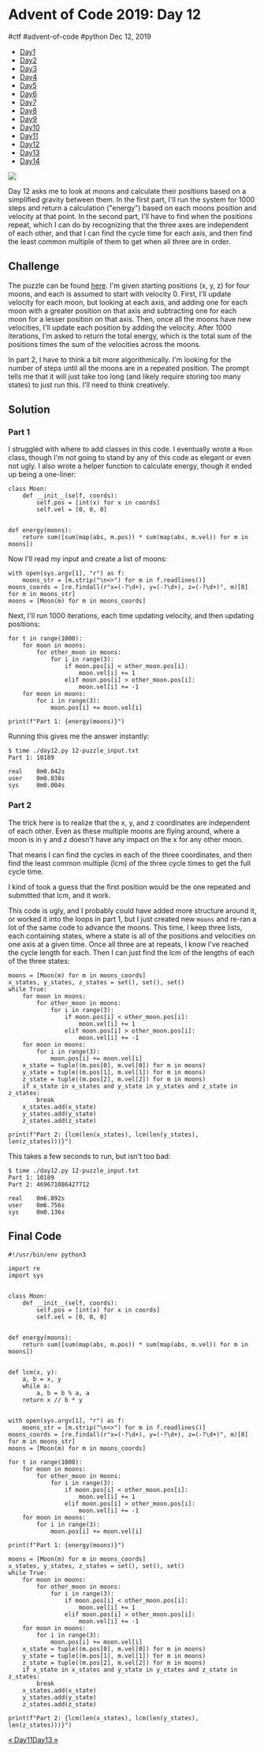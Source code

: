 

# Advent of Code 2019: Day 12

#ctf #advent-of-code #python Dec 12, 2019






-   [Day1](/adventofcode2019/1)
-   [Day2](/adventofcode2019/2)
-   [Day3](/adventofcode2019/3)
-   [Day4](/adventofcode2019/4)
-   [Day5](/adventofcode2019/5)
-   [Day6](/adventofcode2019/6)
-   [Day7](/adventofcode2019/7)
-   [Day8](/adventofcode2019/8)
-   [Day9](/adventofcode2019/9)
-   [Day10](/adventofcode2019/10)
-   [Day11](/adventofcode2019/11)
-   [Day12](#)
-   [Day13](/adventofcode2019/13)
-   [Day14](/adventofcode2019/14)




![](/img/aoc2019-12-cover.png)

Day 12 asks me to look at moons and calculate their positions based on a
simplified gravity between them. In the first part, I'll run the system
for 1000 steps and return a calculation ("energy") based on each moons
position and velocity at that point. In the second part, I'll have to
find when the positions repeat, which I can do by recognizing that the
three axes are independent of each other, and that I can find the cycle
time for each axis, and then find the least common multiple of them to
get when all three are in order.

## Challenge

The puzzle can be found [here](https://adventofcode.com/2019/day/12).
I'm given starting positions (x, y, z) for four moons, and each is
assumed to start with velocity 0. First, I'll update velocity for each
moon, but looking at each axis, and adding one for each moon with a
greater position on that axis and subtracting one for each moon for a
lesser position on that axis. Then, once all the moons have new
velocities, I'll update each position by adding the velocity. After 1000
iterations, I'm asked to return the total energy, which is the total sum
of the positions times the sum of the velocities across the moons.

In part 2, I have to think a bit more algorithmically. I'm looking for
the number of steps until all the moons are in a repeated position. The
prompt tells me that it will just take too long (and likely require
storing too many states) to just run this. I'll need to think
creatively.

## Solution

### Part 1

I struggled with where to add classes in this code. I eventually wrote a
`Moon` class, though I'm not going to stand by any of this code as
elegant or even not ugly. I also wrote a helper function to calculate
energy, though it ended up being a one-liner:



    class Moon:
        def __init__(self, coords):
            self.pos = [int(x) for x in coords]
            self.vel = [0, 0, 0]


    def energy(moons):
        return sum([sum(map(abs, m.pos)) * sum(map(abs, m.vel)) for m in moons])



Now I'll read my input and create a list of moons:



    with open(sys.argv[1], "r") as f:
        moons_str = [m.strip("\n<>") for m in f.readlines()]
    moons_coords = [re.findall(r"x=(-?\d+), y=(-?\d+), z=(-?\d+)", m)[0] for m in moons_str]
    moons = [Moon(m) for m in moons_coords]



Next, I'll run 1000 iterations, each time updating velocity, and then
updating positions:



    for t in range(1000):
        for moon in moons:
            for other_moon in moons:
                for i in range(3):
                    if moon.pos[i] < other_moon.pos[i]:
                        moon.vel[i] += 1
                    elif moon.pos[i] > other_moon.pos[i]:
                        moon.vel[i] += -1
        for moon in moons:
            for i in range(3):
                moon.pos[i] += moon.vel[i]

    print(f"Part 1: {energy(moons)}")



Running this gives me the answer instantly:



    $ time ./day12.py 12-puzzle_input.txt
    Part 1: 10189

    real    0m0.042s
    user    0m0.038s
    sys     0m0.004s



### Part 2

The trick here is to realize that the x, y, and z coordinates are
independent of each other. Even as these multiple moons are flying
around, where a moon is in y and z doesn't have any impact on the x for
any other moon.

That means I can find the cycles in each of the three coordinates, and
then find the least common multiple (lcm) of the three cycle times to
get the full cycle time.

I kind of took a guess that the first position would be the one repeated
and submitted that lcm, and it work.

This code is ugly, and I probably could have added more structure around
it, or worked it into the loops in part 1, but I just created new
`moons` and re-ran a lot of the same code to advance the moons. This
time, I keep three lists, each containing states, where a state is all
of the positions and velocities on one axis at a given time. Once all
three are at repeats, I know I've reached the cycle length for each.
Then I can just find the lcm of the lengths of each of the three states:



    moons = [Moon(m) for m in moons_coords]
    x_states, y_states, z_states = set(), set(), set()
    while True:
        for moon in moons:
            for other_moon in moons:
                for i in range(3):
                    if moon.pos[i] < other_moon.pos[i]:
                        moon.vel[i] += 1
                    elif moon.pos[i] > other_moon.pos[i]:
                        moon.vel[i] += -1
        for moon in moons:
            for i in range(3):
                moon.pos[i] += moon.vel[i]
        x_state = tuple((m.pos[0], m.vel[0]) for m in moons)
        y_state = tuple((m.pos[1], m.vel[1]) for m in moons)
        z_state = tuple((m.pos[2], m.vel[2]) for m in moons)
        if x_state in x_states and y_state in y_states and z_state in z_states:
            break
        x_states.add(x_state)
        y_states.add(y_state)
        z_states.add(z_state)

    print(f"Part 2: {lcm(len(x_states), lcm(len(y_states), len(z_states)))}")



This takes a few seconds to run, but isn't too bad:



    $ time ./day12.py 12-puzzle_input.txt
    Part 1: 10189
    Part 2: 469671086427712

    real    0m6.892s
    user    0m6.756s
    sys     0m0.136s



## Final Code



    #!/usr/bin/env python3

    import re
    import sys


    class Moon:
        def __init__(self, coords):
            self.pos = [int(x) for x in coords]
            self.vel = [0, 0, 0]


    def energy(moons):
        return sum([sum(map(abs, m.pos)) * sum(map(abs, m.vel)) for m in moons])


    def lcm(x, y):
        a, b = x, y
        while a:
            a, b = b % a, a
        return x // b * y


    with open(sys.argv[1], "r") as f:
        moons_str = [m.strip("\n<>") for m in f.readlines()]
    moons_coords = [re.findall(r"x=(-?\d+), y=(-?\d+), z=(-?\d+)", m)[0] for m in moons_str]
    moons = [Moon(m) for m in moons_coords]

    for t in range(1000):
        for moon in moons:
            for other_moon in moons:
                for i in range(3):
                    if moon.pos[i] < other_moon.pos[i]:
                        moon.vel[i] += 1
                    elif moon.pos[i] > other_moon.pos[i]:
                        moon.vel[i] += -1
        for moon in moons:
            for i in range(3):
                moon.pos[i] += moon.vel[i]

    print(f"Part 1: {energy(moons)}")

    moons = [Moon(m) for m in moons_coords]
    x_states, y_states, z_states = set(), set(), set()
    while True:
        for moon in moons:
            for other_moon in moons:
                for i in range(3):
                    if moon.pos[i] < other_moon.pos[i]:
                        moon.vel[i] += 1
                    elif moon.pos[i] > other_moon.pos[i]:
                        moon.vel[i] += -1
        for moon in moons:
            for i in range(3):
                moon.pos[i] += moon.vel[i]
        x_state = tuple((m.pos[0], m.vel[0]) for m in moons)
        y_state = tuple((m.pos[1], m.vel[1]) for m in moons)
        z_state = tuple((m.pos[2], m.vel[2]) for m in moons)
        if x_state in x_states and y_state in y_states and z_state in z_states:
            break
        x_states.add(x_state)
        y_states.add(y_state)
        z_states.add(z_state)

    print(f"Part 2: {lcm(len(x_states), lcm(len(y_states), len(z_states)))}")




[« Day11](/adventofcode2019/11)[Day13 »](/adventofcode2019/13)






